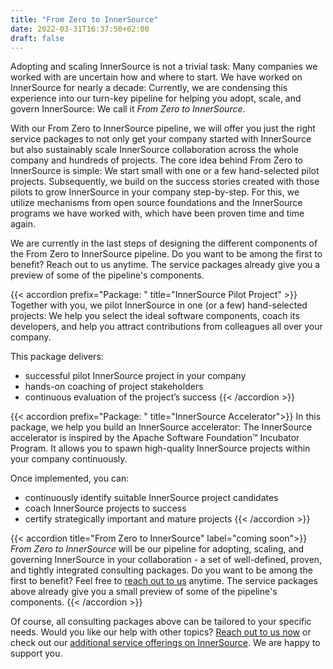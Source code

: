 ```yaml
---
title: "From Zero to InnerSource"
date: 2022-03-31T16:37:50+02:00
draft: false
---
```

  
Adopting and scaling InnerSource is not a trivial task: Many companies we worked with are uncertain how and where to start. We have worked on InnerSource for nearly a decade: Currently, we are condensing this experience into our turn-key pipeline for helping you adopt, scale, and govern InnerSource: We call it _From Zero to InnerSource_.

With our From Zero to InnerSource pipeline, we will offer you just the right service packages to not only get your company started with InnerSource but also sustainably scale InnerSource collaboration across the whole company and hundreds of projects.
The core idea behind From Zero to InnerSource is simple: We start small with one or a few hand-selected pilot projects. Subsequently, we build on the success stories created with those pilots to grow InnerSource in your company step-by-step. For this, we utilize mechanisms from open source foundations and the InnerSource programs we have worked with, which have been proven time and time again.

We are currently in the last steps of designing the different components of the From Zero to InnerSource pipeline. Do you want to be among the first to benefit? Reach out to us anytime. The service packages already give you a preview of some of the pipeline's components.


{{< accordion prefix="Package: " title="InnerSource Pilot Project" >}}
Together with you, we pilot InnerSource in one (or a few) hand-selected projects: We help you select the ideal software components, coach its developers, and help you attract contributions from colleagues all over your company.

This package delivers:
- successful pilot InnerSource project in your company
- hands-on coaching of project stakeholders
- continuous evaluation of the project’s success
{{< /accordion >}}

{{< accordion prefix="Package: " title="InnerSource Accelerator">}}
In this package, we help you build an InnerSource accelerator: The InnerSource accelerator is inspired by the Apache Software Foundation™ Incubator Program. It allows you to spawn high-quality InnerSource projects within your company continuously.

Once implemented, you can: 
- continuously identify suitable InnerSource project candidates
- coach InnerSource projects to success
- certify strategically important and mature projects
{{< /accordion >}}

{{< accordion title="From Zero to InnerSource" label="coming soon">}}
_From Zero to InnerSource_ will be our pipeline for adopting, scaling, and governing InnerSource in your collaboration - a set of well-defined, proven, and tightly integrated consulting packages. Do you want to be among the first to benefit? Feel free to [reach out to us](mailto:mail@caprarodorner.de) anytime. The service packages above already give you a small preview of some of the pipeline's components. 
{{< /accordion >}}

Of course, all consulting packages above can be tailored to your specific needs. Would you like our help with other topics? [Reach out to us now](mailto:mail@caprarodorner.de) or check out our [additional service offerings on InnerSource](/services). We are happy to support you.
